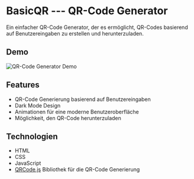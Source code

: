 # BasicQR --- QR-Code Generator

Ein einfacher QR-Code Generator, der es ermöglicht, QR-Codes basierend auf Benutzereingaben zu erstellen und herunterzuladen.

## Demo

![QR-Code Generator Demo](https://basicsites.github.io/BasicQR/)

## Features

- QR-Code Generierung basierend auf Benutzereingaben
- Dark Mode Design
- Animationen für eine moderne Benutzeroberfläche
- Möglichkeit, den QR-Code herunterzuladen

## Technologien

- HTML
- CSS
- JavaScript
- [QRCode.js](https://github.com/davidshimjs/qrcodejs) Bibliothek für die QR-Code Generierung
